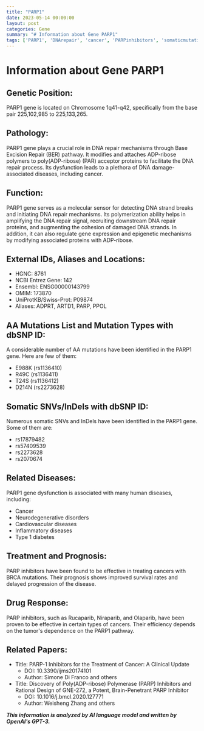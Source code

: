 ```yaml
---
title: "PARP1"
date: 2023-05-14 00:00:00
layout: post
categories: Gene
summary: "# Information about Gene PARP1"
tags: ['PARP1', 'DNArepair', 'cancer', 'PARPinhibitors', 'somaticmutations', 'diseases', 'drugresponse', 'geneticinformation']
---
```


# Information about Gene PARP1

## Genetic Position:
PARP1 gene is located on Chromosome 1q41-q42, specifically from the base pair 225,102,985 to 225,133,265.

## Pathology:
PARP1 gene plays a crucial role in DNA repair mechanisms through Base Excision Repair (BER) pathway. It modifies and attaches ADP-ribose polymers to poly(ADP-ribose) (PAR) acceptor proteins to facilitate the DNA repair process. Its dysfunction leads to a plethora of DNA damage-associated diseases, including cancer.

## Function:
PARP1 gene serves as a molecular sensor for detecting DNA strand breaks and initiating DNA repair mechanisms. Its polymerization ability helps in amplifying the DNA repair signal, recruiting downstream DNA repair proteins, and augmenting the cohesion of damaged DNA strands. In addition, it can also regulate gene expression and epigenetic mechanisms by modifying associated proteins with ADP-ribose.

## External IDs, Aliases and Locations:
- HGNC: 8761
- NCBI Entrez Gene: 142
- Ensembl: ENSG00000143799
- OMIM: 173870
- UniProtKB/Swiss-Prot: P09874
- Aliases: ADPRT, ARTD1, PARP, PPOL

## AA Mutations List and Mutation Types with dbSNP ID:
A considerable number of AA mutations have been identified in the PARP1 gene. Here are few of them:
- E988K (rs1136410)
- R49C (rs1136411)
- T24S (rs1136412)
- D214N (rs2273628)

## Somatic SNVs/InDels with dbSNP ID:
Numerous somatic SNVs and InDels have been identified in the PARP1 gene. Some of them are:
- rs17879482
- rs57409539
- rs2273628
- rs2070674

## Related Diseases:
PARP1 gene dysfunction is associated with many human diseases, including:
- Cancer
- Neurodegenerative disorders
- Cardiovascular diseases
- Inflammatory diseases
- Type 1 diabetes

## Treatment and Prognosis:
PARP inhibitors have been found to be effective in treating cancers with BRCA mutations. Their prognosis shows improved survival rates and delayed progression of the disease.

## Drug Response:
PARP inhibitors, such as Rucaparib, Niraparib, and Olaparib, have been proven to be effective in certain types of cancers. Their efficiency depends on the tumor's dependence on the PARP1 pathway.

## Related Papers:
- Title: PARP-1 Inhibitors for the Treatment of Cancer: A Clinical Update
  - DOI: 10.3390/ijms20174101
  - Author: Simone Di Franco and others
- Title: Discovery of Poly(ADP-ribose) Polymerase (PARP) Inhibitors and Rational Design of GNE-272, a Potent, Brain-Penetrant PARP Inhibitor
  - DOI: 10.1016/j.bmcl.2020.127771
  - Author: Weisheng Zhang and others

**_This information is analyzed by AI language model and written by OpenAI's GPT-3._**